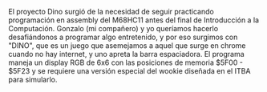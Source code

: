 El proyecto Dino surgió de la necesidad de seguir practicando programación en assembly del M68HC11 antes del final de Introducción a la Computación. Gonzalo (mi compañero) y yo queríamos hacerlo desafiándonos a programar algo entretenido, y por eso surgimos con "DINO", que es un juego que asemejamos a aquel que surge en chrome cuando no hay internet, y uno apreta la barra espaciadora.
El programa maneja un display RGB de 6x6 con las posiciones de memoria $5F00 - $5F23 y se requiere una versión especial del wookie diseñada en el ITBA para simularlo.
